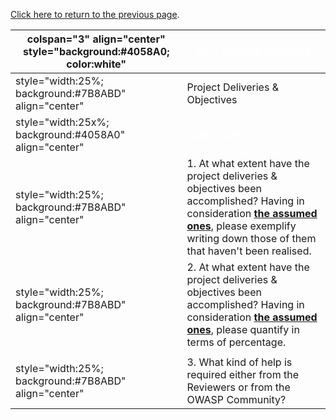 [Click here to return to the previous
page](Project_Information:template_AntiSamy_Project "wikilink").

| colspan="3" align="center" style="background:\#4058A0; color:white" | <font color="white">**50% REVIEW PROCESS**                                                                                                                                                                                                                                    |
| ------------------------------------------------------------------- | ----------------------------------------------------------------------------------------------------------------------------------------------------------------------------------------------------------------------------------------------------------------------------- |
| style="width:25%; background:\#7B8ABD" align="center"               | Project Deliveries & Objectives                                                                                                                                                                                                                                               |
| style="width:25x%; background:\#4058A0" align="center"              | <font color="white">**QUESTIONS**                                                                                                                                                                                                                                             |
| style="width:25%; background:\#7B8ABD" align="center"               | 1\. At what extent have the project deliveries & objectives been accomplished? Having in consideration [**the assumed ones**](OWASP_Summer_of_Code_2008_Applications#OWASP_AntiSamy_.NET "wikilink"), please exemplify writing down those of them that haven't been realised. |
| style="width:25%; background:\#7B8ABD" align="center"               | 2\. At what extent have the project deliveries & objectives been accomplished? Having in consideration [**the assumed ones**](OWASP_Summer_of_Code_2008_Applications#OWASP_AntiSamy_.NET "wikilink"), please quantify in terms of percentage.                                 |
|                                                                     |                                                                                                                                                                                                                                                                               |
| style="width:25%; background:\#7B8ABD" align="center"               | 3\. What kind of help is required either from the Reviewers or from the OWASP Community?                                                                                                                                                                                      |